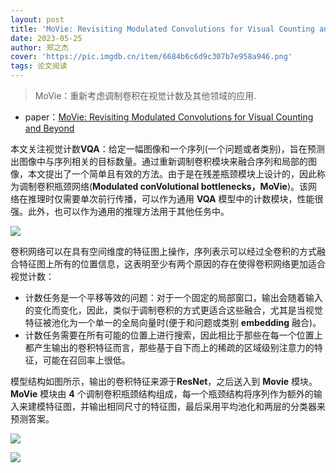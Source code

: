 ```yaml
---
layout: post
title: 'MoVie: Revisiting Modulated Convolutions for Visual Counting and Beyond'
date: 2023-05-25
author: 郑之杰
cover: 'https://pic.imgdb.cn/item/6684b6c6d9c307b7e958a946.png'
tags: 论文阅读
---
```


> MoVie：重新考虑调制卷积在视觉计数及其他领域的应用.

- paper：[MoVie: Revisiting Modulated Convolutions for Visual Counting and Beyond](https://arxiv.org/abs/2004.11883)

本文关注视觉计数**VQA**：给定一幅图像和一个序列(一个问题或者类别)，旨在预测出图像中与序列相关的目标数量。通过重新调制卷积模块来融合序列和局部的图像，本文提出了一个简单且有效的方法。由于是在残差瓶颈模块上设计的，因此称为调制卷积瓶颈网络(**Modulated conVolutional bottlenecks，MoVie**)。该网络在推理时仅需要单次前行传播，可以作为通用 **VQA** 模型中的计数模块，性能很强。此外，也可以作为通用的推理方法用于其他任务中。

![](https://pic.imgdb.cn/item/6684b775d9c307b7e959cf46.png)

卷积网络可以在具有空间维度的特征图上操作，序列表示可以经过全卷积的方式融合特征图上所有的位置信息，这表明至少有两个原因的存在使得卷积网络更加适合视觉计数：
- 计数任务是一个平移等效的问题：对于一个固定的局部窗口，输出会随着输入的变化而变化，因此，类似于调制卷积的方式更适合这些融合，尤其是当视觉特征被池化为一个单一的全局向量时(便于和问题或类别 **embedding** 融合)。
- 计数任务需要在所有可能的位置上进行搜索，因此相比于那些在每一个位置上都产生输出的卷积特征而言，那些基于自下而上的稀疏的区域级别注意力的特征，可能在召回率上很低。

模型结构如图所示，输出的卷积特征来源于**ResNet**，之后送入到 **Movie** 模块。**MoVie** 模块由 **4** 个调制卷积瓶颈结构组成，每一个瓶颈结构将序列作为额外的输入来建模特征图，并输出相同尺寸的特征图，最后采用平均池化和两层的分类器来预测答案。

![](https://pic.imgdb.cn/item/6684b827d9c307b7e95b0402.png)

![](https://pic.imgdb.cn/item/6684b8fbd9c307b7e95c7959.png)